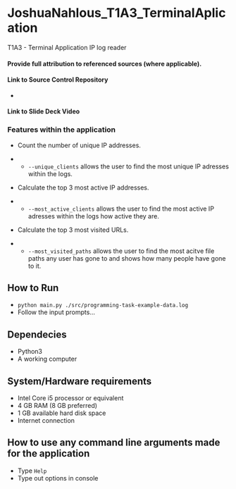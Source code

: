 # JoshuaNahlous_T1A3_TerminalAplication
 T1A3 - Terminal Application IP log reader

#### Provide full attribution to referenced sources (where applicable).


#### Link to Source Control Repository
* 

#### Link to Slide Deck Video


### Features within the application
* Count the number of unique IP addresses.
* * `--unique_clients` allows the user to find the most unique IP adresses within the logs.

* Calculate the top 3 most active IP addresses.
* * `--most_active_clients` allows the user to find the most active IP adresses within the logs how active they are.


* Calculate the top 3 most visited URLs.
* * `--most_visited_paths` allows the user to find the most acitve file paths any user has gone to and shows how many people have gone to it.


## How to Run
* `python main.py ./src/programming-task-example-data.log`
* Follow the input prompts...


## Dependecies
* Python3
* A working computer

## System/Hardware requirements 
* Intel Core i5 processor or equivalent
* 4 GB RAM (8 GB preferred)
* 1 GB available hard disk space
* Internet connection

## How to use any command line arguments made for the application
* Type `Help`
* Type out options in console









